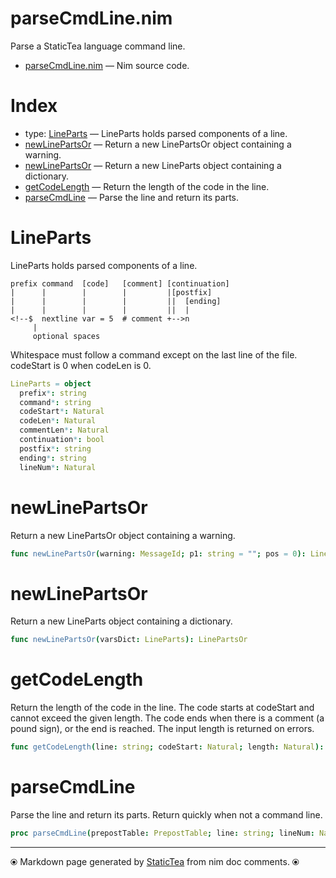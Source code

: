 # parseCmdLine.nim

Parse a StaticTea language command line.

* [parseCmdLine.nim](../src/parseCmdLine.nim) &mdash; Nim source code.
# Index

* type: [LineParts](#lineparts) &mdash; LineParts holds parsed components of a line.
* [newLinePartsOr](#newlinepartsor) &mdash; Return a new LinePartsOr object containing a warning.
* [newLinePartsOr](#newlinepartsor-1) &mdash; Return a new LineParts object containing a dictionary.
* [getCodeLength](#getcodelength) &mdash; Return the length of the code in the line.
* [parseCmdLine](#parsecmdline) &mdash; Parse the line and return its parts.

# LineParts

LineParts holds parsed components of a line.

~~~
prefix command  [code]   [comment] [continuation]
|      |        |        |         |[postfix]
|      |        |        |         ||  [ending]
|      |        |        |         ||  |
<!--$  nextline var = 5  # comment +-->n
     |
     optional spaces
~~~~

Whitespace must follow a command except on the last line of the file.
codeStart is 0 when codeLen is 0.

```nim
LineParts = object
  prefix*: string
  command*: string
  codeStart*: Natural
  codeLen*: Natural
  commentLen*: Natural
  continuation*: bool
  postfix*: string
  ending*: string
  lineNum*: Natural

```

# newLinePartsOr

Return a new LinePartsOr object containing a warning.

```nim
func newLinePartsOr(warning: MessageId; p1: string = ""; pos = 0): LinePartsOr
```

# newLinePartsOr

Return a new LineParts object containing a dictionary.

```nim
func newLinePartsOr(varsDict: LineParts): LinePartsOr
```

# getCodeLength

Return the length of the code in the line.  The code starts at codeStart and cannot exceed the given length. The code ends when there is a comment (a pound sign), or the end is reached. The input length is returned on errors.

```nim
func getCodeLength(line: string; codeStart: Natural; length: Natural): Natural
```

# parseCmdLine

Parse the line and return its parts. Return quickly when not a command line.

```nim
proc parseCmdLine(prepostTable: PrepostTable; line: string; lineNum: Natural): LinePartsOr
```


---
⦿ Markdown page generated by [StaticTea](https://github.com/flenniken/statictea/) from nim doc comments. ⦿
